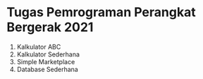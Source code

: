# Tugas Pemrograman Perangkat Bergerak 2021

1. Kalkulator ABC
2. Kalkulator Sederhana
3. Simple Marketplace
4. Database Sederhana